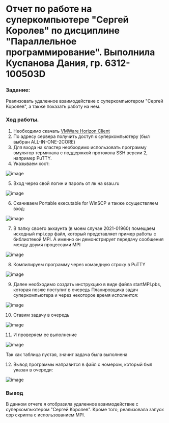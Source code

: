# Отчет по работе на суперкомпьютере "Сергей Королев" по дисциплине "Параллельное программирование". Выполнила Куспанова Дания, гр. 6312-100503D
### Задание:
Реализовать удаленное взаимодействие с суперкомпьютером "Сергей Королев", а также показать работу на нем.

### Ход работы.

1. Необходимо скачать [VMWare Horizon Client](https://www.vmware.com/go/viewclients)
2. По адресу сервера получить доступ к суперкомпьютеру (был выбран ALL-IN-ONE-2CORE)
3. Для входа на кластер необходимо использовать программу эмулятор терминала с поддержкой протокола SSH версии 2, например PuTTY.
4. Указываем хост:

![image](https://github.com/d7anSeR/lab3_parallel_prog/assets/113610641/c24517eb-ea6e-4ddb-a8d3-560d967656df)

5. Вход через свой логин и пароль от лк на ssau.ru

![image](https://github.com/d7anSeR/lab3_parallel_prog/assets/113610641/2c10c265-1574-400d-9c32-f5e7164ef966)

6. Скачиваем Portable executable for WinSCP и также осуществляем вход:

![image](https://github.com/d7anSeR/lab3_parallel_prog/assets/113610641/6248a227-f705-443f-873d-c7254ac31c5d)


7. В папку своего аккаунта (в моем случае 2021-01960) помещаем исходный mpi.cpp файл, который представляет пример работы с библиотекой MPI. А именно он демонстрирует передачу сообщения между двумя процессами MPI

![image](https://github.com/d7anSeR/lab3_parallel_prog/assets/113610641/10f9d75d-f7c2-40fb-9494-27b2b1a5c92b)



8. Компилируем программу через командную строку в PuTTY

![image](https://github.com/d7anSeR/lab3_parallel_prog/assets/113610641/008b9f7c-8cdf-476a-aa4f-947ad1bc529d)

9. Далее необходимо создать инструкцию в виде файла startMPI.pbs, которая позже поступит в очередь Планировщика задач суперкомпьютера и через некоторое время исполнится:

![image](https://github.com/d7anSeR/lab3_parallel_prog/assets/113610641/a6a3ff0d-edc7-44ae-a9ff-0af8498b228f)

10. Ставим задачу в очередь

![image](https://github.com/d7anSeR/lab3_parallel_prog/assets/113610641/87eed92a-4fac-4341-9408-507087922bc2)


11. И проверяем ее выполнение

![image](https://github.com/d7anSeR/lab3_parallel_prog/assets/113610641/3c4538e4-c3cc-4007-abc1-fc64bda61882)

Так как таблица пустая, значит задача была выполнена



12. Вывод программы направится в файл с номером, который был указан в очереди:

![image](https://github.com/d7anSeR/lab3_parallel_prog/assets/113610641/c7b9aeaa-2f20-4fc1-9c26-a78c51d27892)


### Вывод
В данном отчете я отобразила удаленное взаимодействие с суперкомпьютером "Сергей Королев". Кроме того, реализовала запуск cpp скрипта с использованием MPI.
